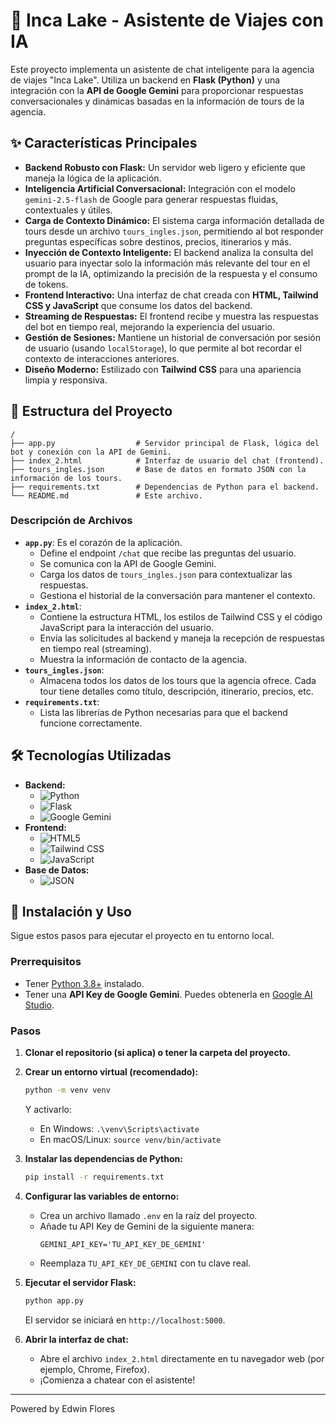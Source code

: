# 🤖 Inca Lake - Asistente de Viajes con IA

Este proyecto implementa un asistente de chat inteligente para la agencia de viajes "Inca Lake". Utiliza un backend en **Flask (Python)** y una integración con la **API de Google Gemini** para proporcionar respuestas conversacionales y dinámicas basadas en la información de tours de la agencia.

## ✨ Características Principales

- **Backend Robusto con Flask:** Un servidor web ligero y eficiente que maneja la lógica de la aplicación.
- **Inteligencia Artificial Conversacional:** Integración con el modelo `gemini-2.5-flash` de Google para generar respuestas fluidas, contextuales y útiles.
- **Carga de Contexto Dinámico:** El sistema carga información detallada de tours desde un archivo `tours_ingles.json`, permitiendo al bot responder preguntas específicas sobre destinos, precios, itinerarios y más.
- **Inyección de Contexto Inteligente:** El backend analiza la consulta del usuario para inyectar solo la información más relevante del tour en el prompt de la IA, optimizando la precisión de la respuesta y el consumo de tokens.
- **Frontend Interactivo:** Una interfaz de chat creada con **HTML, Tailwind CSS y JavaScript** que consume los datos del backend.
- **Streaming de Respuestas:** El frontend recibe y muestra las respuestas del bot en tiempo real, mejorando la experiencia del usuario.
- **Gestión de Sesiones:** Mantiene un historial de conversación por sesión de usuario (usando `localStorage`), lo que permite al bot recordar el contexto de interacciones anteriores.
- **Diseño Moderno:** Estilizado con **Tailwind CSS** para una apariencia limpia y responsiva.

## 📁 Estructura del Proyecto

```
/
├── app.py                  # Servidor principal de Flask, lógica del bot y conexión con la API de Gemini.
├── index_2.html            # Interfaz de usuario del chat (frontend).
├── tours_ingles.json       # Base de datos en formato JSON con la información de los tours.
├── requirements.txt        # Dependencias de Python para el backend.
└── README.md               # Este archivo.
```

### Descripción de Archivos

- **`app.py`**: Es el corazón de la aplicación.
  - Define el endpoint `/chat` que recibe las preguntas del usuario.
  - Se comunica con la API de Google Gemini.
  - Carga los datos de `tours_ingles.json` para contextualizar las respuestas.
  - Gestiona el historial de la conversación para mantener el contexto.
- **`index_2.html`**:
  - Contiene la estructura HTML, los estilos de Tailwind CSS y el código JavaScript para la interacción del usuario.
  - Envía las solicitudes al backend y maneja la recepción de respuestas en tiempo real (streaming).
  - Muestra la información de contacto de la agencia.
- **`tours_ingles.json`**:
  - Almacena todos los datos de los tours que la agencia ofrece. Cada tour tiene detalles como título, descripción, itinerario, precios, etc.
- **`requirements.txt`**:
  - Lista las librerías de Python necesarias para que el backend funcione correctamente.

## 🛠️ Tecnologías Utilizadas

- **Backend:**
  - ![Python](https://img.shields.io/badge/Python-3776AB?style=for-the-badge&logo=python&logoColor=white)
  - ![Flask](https://img.shields.io/badge/Flask-000000?style=for-the-badge&logo=flask&logoColor=white)
  - ![Google Gemini](https://img.shields.io/badge/Google%20Gemini-4285F4?style=for-the-badge&logo=google&logoColor=white)
- **Frontend:**
  - ![HTML5](https://img.shields.io/badge/HTML5-E34F26?style=for-the-badge&logo=html5&logoColor=white)
  - ![Tailwind CSS](https://img.shields.io/badge/Tailwind_CSS-38B2AC?style=for-the-badge&logo=tailwind-css&logoColor=white)
  - ![JavaScript](https://img.shields.io/badge/JavaScript-F7DF1E?style=for-the-badge&logo=javascript&logoColor=black)
- **Base de Datos:**
  - ![JSON](https://img.shields.io/badge/JSON-000000?style=for-the-badge&logo=json&logoColor=white)

## 🚀 Instalación y Uso

Sigue estos pasos para ejecutar el proyecto en tu entorno local.

### Prerrequisitos

- Tener [Python 3.8+](https://www.python.org/downloads/) instalado.
- Tener una **API Key de Google Gemini**. Puedes obtenerla en [Google AI Studio](https://aistudio.google.com/app/apikey).

### Pasos

1.  **Clonar el repositorio (si aplica) o tener la carpeta del proyecto.**

2.  **Crear un entorno virtual (recomendado):**
    ```bash
    python -m venv venv
    ```
    Y activarlo:
    - En Windows: `.\venv\Scripts\activate`
    - En macOS/Linux: `source venv/bin/activate`

3.  **Instalar las dependencias de Python:**
    ```bash
    pip install -r requirements.txt
    ```

4.  **Configurar las variables de entorno:**
    - Crea un archivo llamado `.env` en la raíz del proyecto.
    - Añade tu API Key de Gemini de la siguiente manera:
      ```
      GEMINI_API_KEY='TU_API_KEY_DE_GEMINI'
      ```
    - Reemplaza `TU_API_KEY_DE_GEMINI` con tu clave real.

5.  **Ejecutar el servidor Flask:**
    ```bash
    python app.py
    ```
    El servidor se iniciará en `http://localhost:5000`.

6.  **Abrir la interfaz de chat:**
    - Abre el archivo `index_2.html` directamente en tu navegador web (por ejemplo, Chrome, Firefox).
    - ¡Comienza a chatear con el asistente!
---
Powered by Edwin Flores 